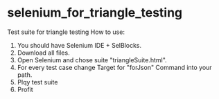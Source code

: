 # selenium_for_triangle_testing
Test suite for triangle testing
How to use:
1. You should have Selenium IDE + SelBlocks.
2. Download all files.
3. Open Selenium and chose suite "triangleSuite.html".
4. For every test case change Target for "forJson" Command into your path.
5. Plqy test suite
6. Profit

